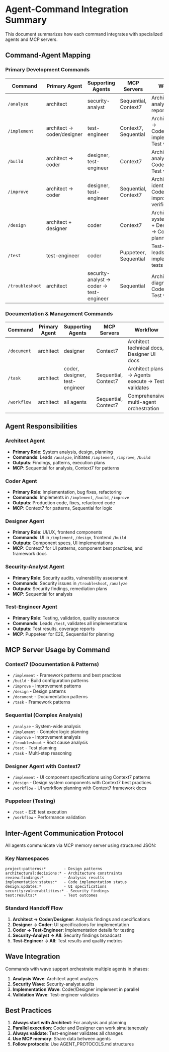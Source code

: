 # Agent-Command Integration Summary

This document summarizes how each command integrates with specialized agents and MCP servers.

## Command-Agent Mapping

### Primary Development Commands

| Command | Primary Agent | Supporting Agents | MCP Servers | Workflow |
|---------|--------------|-------------------|-------------|----------|
| `/analyze` | architect | security-analyst | Sequential, Context7 | Architect analyzes → reports findings |
| `/implement` | architect → coder/designer | test-engineer | Context7, Sequential | Architect plans → Coder/Designer implement → Test validates |
| `/build` | architect → coder | designer, test-engineer | Context7 | Architect analyzes → Coder builds → Test validates |
| `/improve` | architect → coder | designer, test-engineer | Sequential, Context7 | Architect identifies → Coder/Designer improve → Test verifies |
| `/design` | architect + designer | coder | Context7 | Architect system design + Designer UI → Coder planning |
| `/test` | test-engineer | coder | Puppeteer, Sequential | Test-engineer leads → Coder implements tests |
| `/troubleshoot` | architect | security-analyst → coder → test-engineer | Sequential | Architect diagnoses → Coder fixes → Test validates |

### Documentation & Management Commands

| Command | Primary Agent | Supporting Agents | MCP Servers | Workflow |
|---------|--------------|-------------------|-------------|----------|
| `/document` | architect | designer | Context7 | Architect technical docs, Designer UI docs |
| `/task` | architect | coder, designer, test-engineer | Sequential, Context7 | Architect plans → Agents execute → Test validates |
| `/workflow` | architect | all agents | Sequential, Context7 | Comprehensive multi-agent orchestration |

## Agent Responsibilities

### Architect Agent
- **Primary Role**: System analysis, design, planning
- **Commands**: Leads `/analyze`, initiates `/implement`, `/improve`, `/build`
- **Outputs**: Findings, patterns, execution plans
- **MCP**: Sequential for analysis, Context7 for patterns

### Coder Agent
- **Primary Role**: Implementation, bug fixes, refactoring
- **Commands**: Implements in `/implement`, `/build`, `/improve`
- **Outputs**: Production code, fixes, refactored code
- **MCP**: Context7 for patterns, Sequential for logic

### Designer Agent
- **Primary Role**: UI/UX, frontend components
- **Commands**: UI in `/implement`, `/design`, frontend `/build`
- **Outputs**: Component specs, UI implementations
- **MCP**: Context7 for UI patterns, component best practices, and framework docs

### Security-Analyst Agent
- **Primary Role**: Security audits, vulnerability assessment
- **Commands**: Security issues in `/troubleshoot`, `/analyze`
- **Outputs**: Security findings, remediation plans
- **MCP**: Sequential for analysis

### Test-Engineer Agent
- **Primary Role**: Testing, validation, quality assurance
- **Commands**: Leads `/test`, validates all implementations
- **Outputs**: Test results, coverage reports
- **MCP**: Puppeteer for E2E, Sequential for planning

## MCP Server Usage by Command

### Context7 (Documentation & Patterns)
- `/implement` - Framework patterns and best practices
- `/build` - Build configuration patterns
- `/improve` - Improvement patterns
- `/design` - Design patterns
- `/document` - Documentation patterns
- `/task` - Framework patterns

### Sequential (Complex Analysis)
- `/analyze` - System-wide analysis
- `/implement` - Complex logic planning
- `/improve` - Improvement analysis
- `/troubleshoot` - Root cause analysis
- `/test` - Test planning
- `/task` - Multi-step reasoning

### Designer Agent with Context7
- `/implement` - UI component specifications using Context7 patterns
- `/design` - Design system components with Context7 best practices
- `/workflow` - UI workflow planning with Context7 framework docs

### Puppeteer (Testing)
- `/test` - E2E test execution
- `/workflow` - Performance validation

## Inter-Agent Communication Protocol

All agents communicate via MCP memory server using structured JSON:

### Key Namespaces
```
project:patterns:*        - Design patterns
architectural:decisions:* - Architecture constraints
review:findings:*         - Analysis results
implementation:status:*   - Code implementation status
design:updates:*          - UI specifications
security:vulnerabilities:* - Security findings
test:results:*            - Test outcomes
```

### Standard Handoff Flow
1. **Architect → Coder/Designer**: Analysis findings and specifications
2. **Designer → Coder**: UI specifications for implementation
3. **Coder → Test-Engineer**: Implementation details for testing
4. **Security-Analyst → All**: Security findings broadcast
5. **Test-Engineer → All**: Test results and quality metrics

## Wave Integration

Commands with wave support orchestrate multiple agents in phases:

1. **Analysis Wave**: Architect agent analyzes
2. **Security Wave**: Security-analyst audits
3. **Implementation Wave**: Coder/Designer implement in parallel
4. **Validation Wave**: Test-engineer validates

## Best Practices

1. **Always start with Architect**: For analysis and planning
2. **Parallel execution**: Coder and Designer can work simultaneously
3. **Always validate**: Test-engineer validates all changes
4. **Use MCP memory**: Share data between agents
5. **Follow protocols**: Use AGENT_PROTOCOLS.md structures